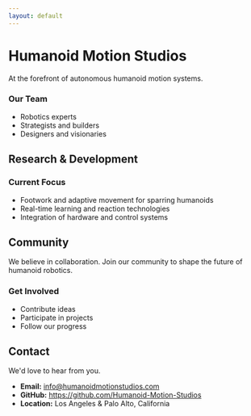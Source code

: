 ```yaml
---
layout: default
---
```


# Humanoid Motion Studios

At the forefront of autonomous humanoid motion systems. 

### Our Team
- Robotics experts
- Strategists and builders  
- Designers and visionaries

## Research & Development

### Current Focus
- Footwork and adaptive movement for sparring humanoids
- Real-time learning and reaction technologies
- Integration of hardware and control systems

## Community

We believe in collaboration. Join our community to shape the future of humanoid robotics.

### Get Involved
- Contribute ideas
- Participate in projects
- Follow our progress

## Contact

We'd love to hear from you.

- **Email:** [info@humanoidmotionstudios.com](mailto:info@humanoidmotionstudios.com)
- **GitHub:** https://github.com/Humanoid-Motion-Studios
- **Location:** Los Angeles & Palo Alto, California
